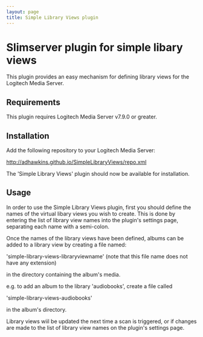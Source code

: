 ```yaml
---
layout: page
title: Simple Library Views plugin
---
```


Slimserver plugin for simple libary views
=========================================

This plugin provides an easy mechanism for defining library views for the
Logitech Media Server.

Requirements
------------

This plugin requires Logitech Media Server v7.9.0 or greater.

Installation
------------

Add the following repository to your Logitech Media Server:

http://adhawkins.github.io/SimpleLibraryViews/repo.xml

The 'Simple Library Views' plugin should now be available for installation.

Usage
-----

In order to use the Simple Library Views plugin, first you should define the names of the virtual libary views you wish to create. This is done by entering the list of library view names into the plugin's settings page, separating each name with a semi-colon.

Once the names of the library views have been defined, albums can be added to a library view by creating a file named:

'simple-library-views-libraryviewname' (note that this file name does not have any extension)

in the directory containing the album's media.

e.g. to add an album to the library 'audiobooks', create a file called

'simple-library-views-audiobooks'

in the album's directory.

Library views wiil be updated the next time a scan is triggered, or if changes are made to the list of library view names on the plugin's settings page.


